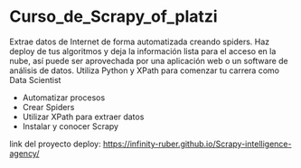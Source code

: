 # Curso_de_Scrapy_of_platzi
Extrae datos de Internet de forma automatizada creando spiders. Haz deploy de tus algoritmos y deja la información lista para el acceso en la nube, así puede ser aprovechada por una aplicación web o un software de análisis de datos. Utiliza Python y XPath para comenzar tu carrera como Data Scientist

- Automatizar procesos
- Crear Spiders
- Utilizar XPath para extraer datos
- Instalar y conocer Scrapy

link del proyecto deploy: https://infinity-ruber.github.io/Scrapy-intelligence-agency/
